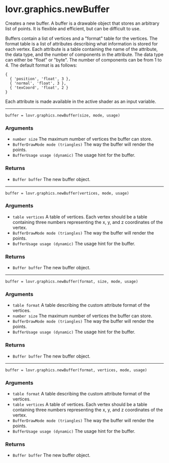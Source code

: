 <!--
category: reference
-->

lovr.graphics.newBuffer
===

Creates a new buffer.  A buffer is a drawable object that stores an arbitrary list of points.  It
is flexible and efficient, but can be difficult to use.

Buffers contain a list of vertices and a "format" table for the vertices.  The format table is a
list of attributes describing what information is stored for each vertex.  Each attribute is a table
containing the name of the attribute, the data type, and the number of components in the attribute.
The data type can either be "float" or "byte".  The number of components can be from 1 to 4.  The
default format is as follows:

    {
      { 'position', 'float', 3 },
      { 'normal', 'float', 3 },
      { 'texCoord', 'float', 2 }
    }

Each attribute is made available in the active shader as an input variable.

---

    buffer = lovr.graphics.newBuffer(size, mode, usage)

### Arguments

- `number size` The maximum number of vertices the buffer can store.
- `BufferDrawMode mode (triangles)` The way the buffer will render the points.
- `BufferUsage usage (dynamic)` The usage hint for the buffer.

### Returns

- `Buffer buffer` The new buffer object.

---

    buffer = lovr.graphics.newBuffer(vertices, mode, usage)

### Arguments

- `table vertices` A table of vertices.  Each vertex should be a table containing three numbers
  representing the x, y, and z coordinates of the vertex.
- `BufferDrawMode mode (triangles)` The way the buffer will render the points.
- `BufferUsage usage (dynamic)` The usage hint for the buffer.

### Returns

- `Buffer buffer` The new buffer object.

---

    buffer = lovr.graphics.newBuffer(format, size, mode, usage)

### Arguments

- `table format` A table describing the custom attribute format of the vertices.
- `number size` The maximum number of vertices the buffer can store.
- `BufferDrawMode mode (triangles)` The way the buffer will render the points.
- `BufferUsage usage (dynamic)` The usage hint for the buffer.

### Returns

- `Buffer buffer` The new buffer object.

---

    buffer = lovr.graphics.newBuffer(format, vertices, mode, usage)

### Arguments

- `table format` A table describing the custom attribute format of the vertices.
- `table vertices` A table of vertices.  Each vertex should be a table containing three numbers
  representing the x, y, and z coordinates of the vertex.
- `BufferDrawMode mode (triangles)` The way the buffer will render the points.
- `BufferUsage usage (dynamic)` The usage hint for the buffer.

### Returns

- `Buffer buffer` The new buffer object.
